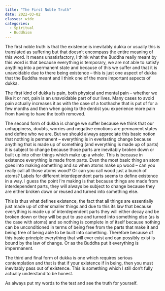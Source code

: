 ```yaml
---
title: "The First Noble Truth"
date: 2022-03-02
classes: wide
categories:
  - Spiritual 
  - Buddhism
---
```


The first noble truth is that the existence is inevitably dukka or usually this is translated as suffering but that doesn’t encompass the entire meaning of this word. It means unsatisfactory, I think what the Buddha really meant by this word is that because everything is temporary, we are not able to satisfy anything into a permanent state and because of this we suffer and that it is unavoidable due to there being existence – this is just one aspect of dukka that the Buddha meant and I think one of the more important aspects of dukka. 

The first kind of dukka is pain, both physical and mental pain – whether we like it or not, pain is an unavoidable part of our lives. Many cases to avoid pain actually increases it as with the case of a toothache that is put of for a few months and then when going to the dentist you experience more pain from having to have the tooth removed.

The second form of dukka is change we suffer because we think that our unhappiness, doubts, worries and negative emotions are permanent states and define who we are. But we should always appreciate this basic notion that nothing is permanent – everything is in everlasting change because anything that is made up of something (and everything is made up of parts) it is subject to change because those parts are inevitably broken down or built up into other things which make up a whole. This is because in existence everything is made from parts. Even the most basic thing an atom goes into making something and so when atoms make up wood – can you really call all those atoms wood? Or can you call wood just a bunch of atoms? Labels for different interdependent parts seems to define existence in a way. I guess the point I’m making is that because things are made from interdependent parts, they will always be subject to change because they are either broken down or reused and turned into something else. 

This is thus what defines existence, the fact that all things are essentially just made up of other smaller things and due to this its law that because everything is made up of interdependent parts they will either decay and be broken down or they will be put to use and turned into something else (as is the case with atoms) and so nothing is complete in of itself because nothing can be unconditioned in terms of being free from the parts that make it and being free of being able to be built into something. Therefore because of this basic principle everything that will ever exist and can possibly exist is bound by the law of change. Or as the Buddha put it everything is impermanent. 

The third and final form of dukka is one which requires serious contemplation and that is that if your existence if in being, then you must inevitably pass out of existence. This is something which I still don’t fully actually understand to be honest. 

As always put my words to the test and see the truth for yourself.



